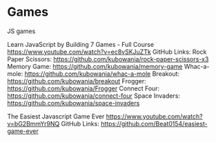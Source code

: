 # Games
JS games


Learn JavaScript by Building 7 Games - Full Course
https://www.youtube.com/watch?v=ec8vSKJuZTk
GitHub Links:
Rock Paper Scissors: https://github.com/kubowania/rock-paper-scissors-x3
Memory Game: https://github.com/kubowania/memory-game
Whac-a-mole: https://github.com/kubowania/whac-a-mole
Breakout: https://github.com/kubowania/breakout
Frogger: https://github.com/kubowania/Frogger
Connect Four: https://github.com/kubowania/connect-four
Space Invaders: https://github.com/kubowania/space-invaders


The Easiest Javascript Game Ever
https://www.youtube.com/watch?v=bG2BmmYr9NQ
GitHub Links:
https://github.com/Beat0154/easiest-game-ever